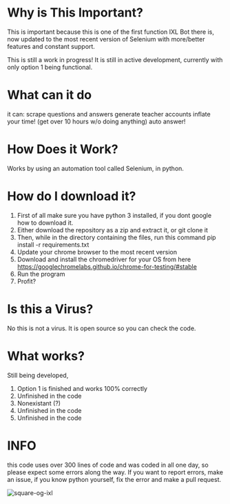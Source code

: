 # Why is This Important?
This is important because this is one of the first function IXL Bot there is, now updated to the most recent version of Selenium with more/better features and constant support.

This is still a work in progress! It is still in active development, currently with only option 1 being functional.
# What can it do

it can:
scrape questions and answers 
generate teacher accounts
inflate your time! (get over 10 hours w/o doing anything)
auto answer!

# How Does it Work?
Works by using an automation tool called Selenium, in python.

# How do I download it?

1. First of all make sure you have python 3 installed, if you dont google how to download it.
2. Either download the repository as a zip and extract it, or git clone it
3. Then, while in the directory containing the files, run this command pip install -r requirements.txt
4. Update your chrome browser to the most recent version
5. Download and install the chromedriver for your OS from here https://googlechromelabs.github.io/chrome-for-testing/#stable
6. Run the program
7. Profit?

# Is this a Virus?
No this is not a virus. It is open source so you can check the code. 

# What works?
Still being developed,
1. Option 1 is finished and works 100% correctly
2. Unfinished in the code
3. Nonexistant (?)
4. Unfinished in the code
5. Unfinished in the code

# INFO
this code uses over 300 lines of code and was coded in all one day, so please expect some errors along the way.
If you want to report errors, make an issue, if you know python yourself, fix the error and make a pull request.

<a><img src="https://i.ibb.co/yN0x0TG/square-og-ixl.png" alt="square-og-ixl" border="0"></a>

